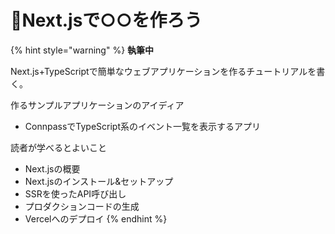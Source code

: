 # 🚧Next.jsで○○を作ろう



{% hint style="warning" %}
**執筆中**

Next.js+TypeScriptで簡単なウェブアプリケーションを作るチュートリアルを書く。

作るサンプルアプリケーションのアイディア

* ConnpassでTypeScript系のイベント一覧を表示するアプリ

読者が学べるとよいこと

* Next.jsの概要
* Next.jsのインストール&セットアップ
* SSRを使ったAPI呼び出し
* プロダクションコードの生成
* Vercelへのデプロイ
{% endhint %}

